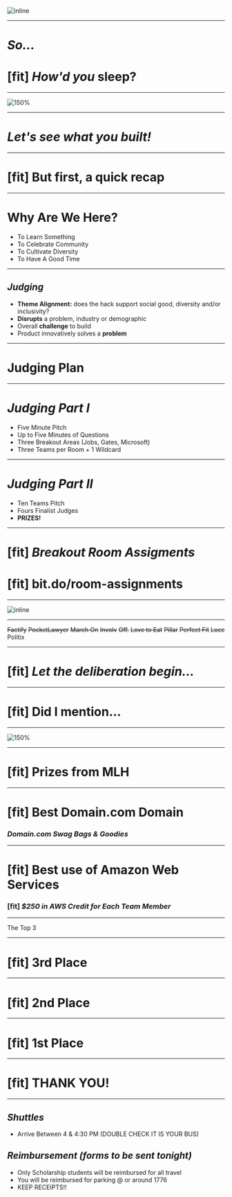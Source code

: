 ![inline](dtd-white.png)

---

# _*So...*_
# [fit] _*How'd you*_ sleep?

---

![150%](amazing.jpg)

---

# _*Let's see what you built!*_

---

# [fit] But first, a quick recap

---

# **Why Are We Here?**

- To Learn Something
- To Celebrate Community
- To Cultivate Diversity
- To Have A Good Time

---

## _*Judging*_
- **Theme Alignment:** does the hack support social good, diversity and/or inclusivity?
- **Disrupts** a problem, industry or demographic
- Overall **challenge** to build
- Product innovatively solves a **problem**

---

# **Judging Plan**

---

# _*Judging Part I*_
- Five Minute Pitch
- Up to Five Minutes of Questions
- Three Breakout Areas (Jobs, Gates, Microsoft)
- Three Teams per Room + 1 Wildcard

---

# _*Judging Part II*_
- Ten Teams Pitch
- Fours Finalist Judges
- **PRIZES!**

---

# [fit] _*Breakout Room Assigments*_
# [fit] **bit.do/room-assignments**

---

![inline](dtd-white.png)

---

~~Factify~~
~~PocketLawyer~~
~~March On~~
~~Involv~~
~~Off.~~
~~Love to Eat~~
~~Pillar~~
~~Perfect Fit~~
~~Locc~~
Politix

---

# [fit] _*Let the deliberation begin...*_

---

# [fit] **Did I mention...**

---

![150%](awesome.jpg)

---

# [fit] Prizes from **MLH**

---

# [fit] Best **Domain.com** Domain
### _*Domain.com Swag Bags & Goodies*_

---

# [fit] Best use of **Amazon Web Services**
### [fit] _*$250 in AWS Credit for Each Team Member*_

---

The Top 3

---

# [fit] **3rd Place**

---

# [fit] **2nd Place**

---

# [fit] **1st Place**

---

# [fit] THANK YOU!

---

## _*Shuttles*_
- Arrive Between 4 & 4:30 PM (DOUBLE CHECK IT IS YOUR BUS)

## _*Reimbursement (forms to be sent tonight)*_
- Only Scholarship students will be reimbursed for all travel 
- You will be reimbursed for parking @ or around 1776
- KEEP RECEIPTS!!